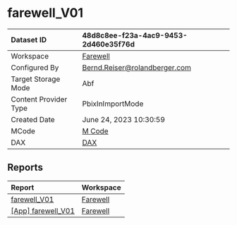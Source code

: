 



# farewell_V01

|Dataset ID|48d8c8ee-f23a-4ac9-9453-2d460e35f76d|
| :--- | :--- |
|Workspace|[Farewell](../Workspaces/Farewell.md)|
|Configured By|Bernd.Reiser@rolandberger.com|
|Target Storage Mode|Abf|
|Content Provider Type|PbixInImportMode|
|Created Date|June 24, 2023 10:30:59|
|MCode|[M Code](./farewell_V01/mcode.md)|
|DAX|[DAX](./farewell_V01/dax.md)|

## Reports

|Report|Workspace|
| :--- | :--- |
|[farewell_V01](../Reports/farewell_V01.md)|[Farewell](../Workspaces/Farewell.md)|
|[[App] farewell_V01](../Reports/[App]-farewell_V01.md)|[Farewell](../Workspaces/Farewell.md)|
